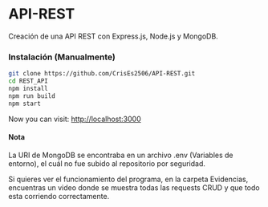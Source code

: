 # API-REST
Creación de una API REST con Express.js, Node.js y MongoDB.

### Instalación (Manualmente)

```bash
git clone https://github.com/CrisEs2506/API-REST.git
cd REST_API
npm install
npm run build
npm start
```

Now you can visit: <a target="_blank" href="http://localhost:3000">http://localhost:3000</a>

#### Nota

La URI de MongoDB se encontraba en un archivo .env (Variables de entorno), el cuál no fue subido al repositorio por seguridad.

Si quieres ver el funcionamiento del programa, en la carpeta Evidencias, encuentras un video donde se muestra todas las requests CRUD y que todo esta corriendo correctamente.


